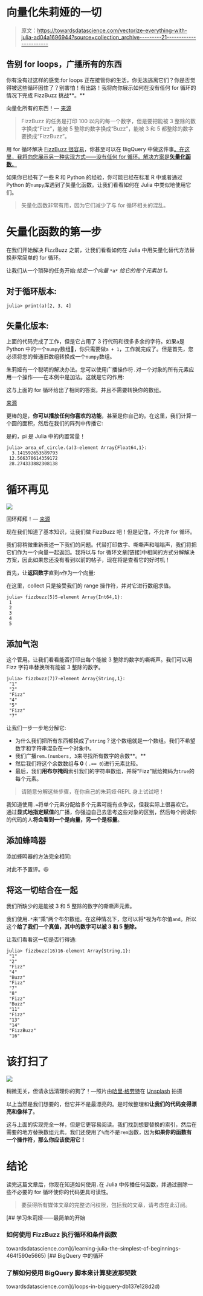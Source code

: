 # 向量化朱莉娅的一切

> 原文：<https://towardsdatascience.com/vectorize-everything-with-julia-ad04a1696944?source=collection_archive---------21----------------------->

## 告别 for loops，广播所有的东西

你有没有过这样的感觉:for loops 正在接管你的生活，你无法逃离它们？你是否觉得被这些循环困住了？别害怕！有出路！我将向你展示如何在没有任何 for 循环的情况下完成 FizzBuzz 挑战**。**

向量化所有的东西！— [来源](https://giphy.com/gifs/dancing-despicable-me-J2vqNbXJkGrx6)

> FizzBuzz 的任务是打印 100 以内的每一个数字，但是要把能被 3 整除的数字换成“Fizz”，能被 5 整除的数字换成“Buzz”，能被 3 和 5 都整除的数字要换成“FizzBuzz”。

用 for 循环解决 [FizzBuzz 很容易](/learning-julia-the-simplest-of-beginnings-464f590e5665)，你甚至可以在 BigQuery 中做这件事[。在这里，我将向您展示另一种实现方式——没有任何 for 循环。解决方案是**矢量化函数**。](/loops-in-bigquery-db137e128d2d)

如果你已经有了一些 R 和 Python 的经验，你可能已经在标准 R 中或者通过 Python 的`numpy`库遇到了矢量化函数。让我们看看如何在 Julia 中类似地使用它们。

> 矢量化函数非常有用，因为它们减少了与 for 循环相关的混乱。

# 矢量化函数的第一步

在我们开始解决 FizzBuzz 之前，让我们看看如何在 Julia 中用矢量化替代方法替换非常简单的 for 循环。

让我们从一个琐碎的任务开始:*给定一个向量* `*a*` *给它的每个元素加 1。*

## 对于循环版本:

```
julia> print(a)[2, 3, 4]
```

## 矢量化版本:

上面的代码完成了工作，但是它占用了 3 行代码和很多多余的字符。如果`a`是 Python 中的一个`numpy`数组🐍，你只需要做`a + 1`，工作就完成了。但是首先，您必须将您的普通旧数组转换成一个`numpy`数组。

朱莉娅有一个聪明的解决办法。您可以使用广播操作符`.`对一个对象的所有元素应用一个操作——在本例中是加法。这就是它的作用:

这与上面的 for 循环给出了相同的答案。并且不需要转换你的数组。

[来源](https://giphy.com/gifs/LxPsfUhFxwRRC)

更棒的是，**你可以播放任何你喜欢的功能**，甚至是你自己的。在这里，我们计算一个圆的面积，然后在我们的阵列中传播它:

是的，pi 是 Julia 中的内置常量！

```
julia> area_of_circle.(a)3-element Array{Float64,1}:
  3.141592653589793
 12.566370614359172
 28.274333882308138
```

# 循环再见

![](img/cc309bb3008a116e473c716598442473.png)

回环拜拜！— [来源](https://www.pxfuel.com/en/free-photo-jalfs)

现在我们知道了基本知识，让我们做 FizzBuzz 吧！但是记住，不允许 for 循环。

我们将稍微重新表述一下我们的问题。代替打印数字、嘶嘶声和嗡嗡声，我们将把它们作为一个向量一起返回。我将以与 for 循环文章[链接]中相同的方式分解解决方案，因此如果您还没有看到以前的帖子，现在将是查看它的好时机！

首先，让**返回数字**直到`n`作为一个向量:

在这里，collect 只是接受我们的 range 操作符，并对它进行数组求值。

```
julia> fizzbuzz(5)5-element Array{Int64,1}:
 1
 2
 3
 4
 5
```

## 添加气泡

这个管用。让我们看看能否打印出每个能被 3 整除的数字的嘶嘶声。我们可以用 Fizz 字符串替换所有能被 3 整除的数字。

```
julia> fizzbuzz(7)7-element Array{String,1}:
 "1"
 "2"
 "Fizz"
 "4"
 "5"
 "Fizz"
 "7"
```

让我们一步一步地分解它:

*   为什么我们把所有东西都换成了`string`？这个数组就是一个数组。我们不希望数字和字符串混杂在一个对象中。
*   我们广播`rem.(numbers, 3`来寻找所有数字的余数**。**
*   然后我们将这个余数数组**与 0** ( `.== 0`)进行元素比较。
*   最后，我们**用布尔掩码**索引我们的字符串数组，并将“Fizz”赋给掩码为`true`的每个元素。

> 请随意分解这些步骤，在你自己的朱莉娅·REPL 身上试试吧！

我知道使用`.=`将单个元素分配给多个元素可能有点争议，但我实际上很喜欢它。通过**显式地指定赋值**的广播，你强迫自己去思考这些对象的区别，然后每个阅读你的代码的人**将会看到一个是向量，另一个是标量**。

## 添加蜂鸣器

添加蜂鸣器的方法完全相同:

对此不予置评。😃

## 将这一切结合在一起

我们所缺少的是能被 3 和 5 整除的数字的嘶嘶声元素。

我们使用`.*`来“乘”两个布尔数组。在这种情况下，您可以将*视为布尔值`and`。所以这个**给了我们一个真值，其中的数字可以被 3 和 5 整除。**

让我们看看这一切是否行得通:

```
julia> fizzbuzz(16)16-element Array{String,1}:
 "1"
 "2"
 "Fizz"
 "4"
 "Buzz"
 "Fizz"
 "7"
 "8"
 "Fizz"
 "Buzz"
 "11"
 "Fizz"
 "13"
 "14"
 "FizzBuzz"
 "16"
```

# 该打扫了

![](img/bd56f493135d71da4a1b27fb8ec89c83.png)

稍微无关，但请永远清理你的狗了！—照片由[哈里·格劳特](https://unsplash.com/@harryjamesgrout?utm_source=unsplash&utm_medium=referral&utm_content=creditCopyText)在 [Unsplash](https://unsplash.com/s/photos/tidy?utm_source=unsplash&utm_medium=referral&utm_content=creditCopyText) 拍摄

以上当然是我们想要的，但它并不是最漂亮的。是时候整理和**让我们的代码变得漂亮和像样了**。

这与上面的实现完全一样，但是它更容易阅读。我们找到想要替换的索引，然后在需要的地方替换数组元素。我们还使用了`%`而不是`rem`函数，因为**如果你的函数有一个操作符，那么你应该使用它！**

# 结论

读完这篇文章后，你现在知道如何使用`.`在 Julia 中传播任何函数，并通过删除一些不必要的 for 循环使你的代码更具可读性。

> 要获得所有媒体文章的完整访问权限，包括我的文章，请考虑在此订阅。

[](/learning-julia-the-simplest-of-beginnings-464f590e5665) [## 学习朱莉娅——最简单的开始

### 如何使用 FizzBuzz 执行循环和条件函数

towardsdatascience.com](/learning-julia-the-simplest-of-beginnings-464f590e5665) [](/loops-in-bigquery-db137e128d2d) [## BigQuery 中的循环

### 了解如何使用 BigQuery 脚本来计算斐波那契数

towardsdatascience.com](/loops-in-bigquery-db137e128d2d)